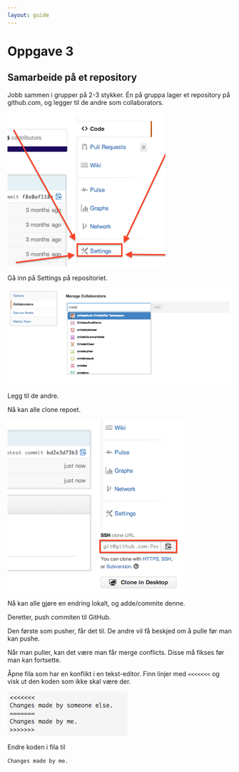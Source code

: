 ```yaml
---
layout: guide
---
```


# Oppgave 3

## Samarbeide på et repository

Jobb sammen i grupper på 2-3 stykker.
Én på gruppa lager et repository på github.com, og legger til de andre som collaborators.

![](images/settings-button.png)

Gå inn på Settings på repositoriet.

![](images/add-collaborator.png)

Legg til de andre.

Nå kan alle clone repoet.

![](images/clone-url.png)

Nå kan alle gjøre en endring lokalt, og adde/commite denne.

Deretter, push commiten til GitHub.

Den første som pusher, får det til. De andre vil få beskjed om å pulle før man kan pushe.

Når man puller, kan det være man får merge conflicts. Disse må fikses før man kan fortsette.

Åpne fila som har en konflikt i en tekst-editor. Finn linjer med `<<<<<<<` og visk ut den koden som ikke skal være der.

![](images/merge-conflict.png)

Endre koden i fila til

```
Changes made by me.
```


